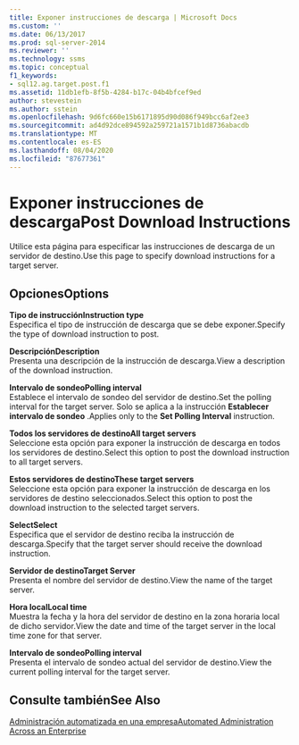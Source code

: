```yaml
---
title: Exponer instrucciones de descarga | Microsoft Docs
ms.custom: ''
ms.date: 06/13/2017
ms.prod: sql-server-2014
ms.reviewer: ''
ms.technology: ssms
ms.topic: conceptual
f1_keywords:
- sql12.ag.target.post.f1
ms.assetid: 11db1efb-8f5b-4284-b17c-04b4bfcef9ed
author: stevestein
ms.author: sstein
ms.openlocfilehash: 9d6fc660e15b6171895d90d086f949bcc6af2ee3
ms.sourcegitcommit: ad4d92dce894592a259721a1571b1d8736abacdb
ms.translationtype: MT
ms.contentlocale: es-ES
ms.lasthandoff: 08/04/2020
ms.locfileid: "87677361"
---
```

# <a name="post-download-instructions"></a><span data-ttu-id="9cc4c-102">Exponer instrucciones de descarga</span><span class="sxs-lookup"><span data-stu-id="9cc4c-102">Post Download Instructions</span></span>
  <span data-ttu-id="9cc4c-103">Utilice esta página para especificar las instrucciones de descarga de un servidor de destino.</span><span class="sxs-lookup"><span data-stu-id="9cc4c-103">Use this page to specify download instructions for a target server.</span></span>  
  
## <a name="options"></a><span data-ttu-id="9cc4c-104">Opciones</span><span class="sxs-lookup"><span data-stu-id="9cc4c-104">Options</span></span>  
 <span data-ttu-id="9cc4c-105">**Tipo de instrucción**</span><span class="sxs-lookup"><span data-stu-id="9cc4c-105">**Instruction type**</span></span>  
 <span data-ttu-id="9cc4c-106">Especifica el tipo de instrucción de descarga que se debe exponer.</span><span class="sxs-lookup"><span data-stu-id="9cc4c-106">Specify the type of download instruction to post.</span></span>  
  
 <span data-ttu-id="9cc4c-107">**Descripción**</span><span class="sxs-lookup"><span data-stu-id="9cc4c-107">**Description**</span></span>  
 <span data-ttu-id="9cc4c-108">Presenta una descripción de la instrucción de descarga.</span><span class="sxs-lookup"><span data-stu-id="9cc4c-108">View a description of the download instruction.</span></span>  
  
 <span data-ttu-id="9cc4c-109">**Intervalo de sondeo**</span><span class="sxs-lookup"><span data-stu-id="9cc4c-109">**Polling interval**</span></span>  
 <span data-ttu-id="9cc4c-110">Establece el intervalo de sondeo del servidor de destino.</span><span class="sxs-lookup"><span data-stu-id="9cc4c-110">Set the polling interval for the target server.</span></span> <span data-ttu-id="9cc4c-111">Solo se aplica a la instrucción **Establecer intervalo de sondeo** .</span><span class="sxs-lookup"><span data-stu-id="9cc4c-111">Applies only to the **Set Polling Interval** instruction.</span></span>  
  
 <span data-ttu-id="9cc4c-112">**Todos los servidores de destino**</span><span class="sxs-lookup"><span data-stu-id="9cc4c-112">**All target servers**</span></span>  
 <span data-ttu-id="9cc4c-113">Seleccione esta opción para exponer la instrucción de descarga en todos los servidores de destino.</span><span class="sxs-lookup"><span data-stu-id="9cc4c-113">Select this option to post the download instruction to all target servers.</span></span>  
  
 <span data-ttu-id="9cc4c-114">**Estos servidores de destino**</span><span class="sxs-lookup"><span data-stu-id="9cc4c-114">**These target servers**</span></span>  
 <span data-ttu-id="9cc4c-115">Seleccione esta opción para exponer la instrucción de descarga en los servidores de destino seleccionados.</span><span class="sxs-lookup"><span data-stu-id="9cc4c-115">Select this option to post the download instruction to the selected target servers.</span></span>  
  
 <span data-ttu-id="9cc4c-116">**Select**</span><span class="sxs-lookup"><span data-stu-id="9cc4c-116">**Select**</span></span>  
 <span data-ttu-id="9cc4c-117">Especifica que el servidor de destino reciba la instrucción de descarga.</span><span class="sxs-lookup"><span data-stu-id="9cc4c-117">Specify that the target server should receive the download instruction.</span></span>  
  
 <span data-ttu-id="9cc4c-118">**Servidor de destino**</span><span class="sxs-lookup"><span data-stu-id="9cc4c-118">**Target Server**</span></span>  
 <span data-ttu-id="9cc4c-119">Presenta el nombre del servidor de destino.</span><span class="sxs-lookup"><span data-stu-id="9cc4c-119">View the name of the target server.</span></span>  
  
 <span data-ttu-id="9cc4c-120">**Hora local**</span><span class="sxs-lookup"><span data-stu-id="9cc4c-120">**Local time**</span></span>  
 <span data-ttu-id="9cc4c-121">Muestra la fecha y la hora del servidor de destino en la zona horaria local de dicho servidor.</span><span class="sxs-lookup"><span data-stu-id="9cc4c-121">View the date and time of the target server in the local time zone for that server.</span></span>  
  
 <span data-ttu-id="9cc4c-122">**Intervalo de sondeo**</span><span class="sxs-lookup"><span data-stu-id="9cc4c-122">**Polling interval**</span></span>  
 <span data-ttu-id="9cc4c-123">Presenta el intervalo de sondeo actual del servidor de destino.</span><span class="sxs-lookup"><span data-stu-id="9cc4c-123">View the current polling interval for the target server.</span></span>  
  
## <a name="see-also"></a><span data-ttu-id="9cc4c-124">Consulte también</span><span class="sxs-lookup"><span data-stu-id="9cc4c-124">See Also</span></span>  
 [<span data-ttu-id="9cc4c-125">Administración automatizada en una empresa</span><span class="sxs-lookup"><span data-stu-id="9cc4c-125">Automated Administration Across an Enterprise</span></span>](automated-administration-across-an-enterprise.md)  
  
  
